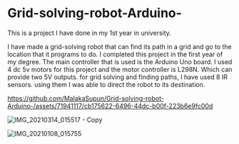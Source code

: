 # Grid-solving-robot-Arduino-
This is a project I have done in my 1st year in university.

I have made a grid-solving robot that can find its path in a grid and go to the location that it programs to do. I completed this project in the first year of my degree. The main controller that is used is the Arduino Uno board.  I used 4 dc 5v motors for this project and the motor controller is  L298N. Which can provide two 5V outputs. for grid solving and finding paths, I have used 8 IR sensors. using them I was able to  direct the robot to its destination.





https://github.com/MalakaSupun/Grid-solving-robot-Arduino-/assets/71941117/cb175622-6496-44dc-b00f-223b6e9fc00d




![IMG_20210314_015517 - Copy](https://github.com/MalakaSupun/Grid-solving-robot-Arduino-/assets/71941117/87051945-9ff7-4d2e-977c-bda6a913b21f)


![IMG_20210108_015755](https://github.com/MalakaSupun/Grid-solving-robot-Arduino-/assets/71941117/d6ae0765-a212-4eaa-a013-0d6286ba95d4)
